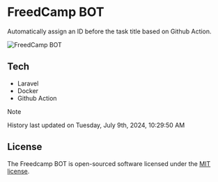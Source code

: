 # FreedCamp BOT

Automatically assign an ID before the task title based on Github Action.

![FreedCamp BOT](https://repository-images.githubusercontent.com/737932867/7d34798b-2680-471c-b089-a78a718d3d6a)

## Tech

- Laravel
- Docker
- Github Action

> [!NOTE]  
> History last updated on Tuesday, July 9th, 2024, 10:29:50 AM

## License

The Freedcamp BOT is open-sourced software licensed under the [MIT license](https://opensource.org/licenses/MIT).
